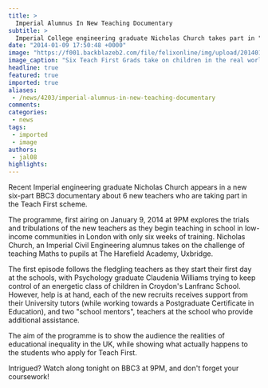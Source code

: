 ```yaml
---
title: >
  Imperial Alumnus In New Teaching Documentary
subtitle: >
  Imperial College engineering graduate Nicholas Church takes part in "Tough Young Teachers" on BBC3.
date: "2014-01-09 17:50:48 +0000"
image: "https://f001.backblazeb2.com/file/felixonline/img/upload/201401091800-jal08-p01nr9v3.jpg"
image_caption: "Six Teach First Grads take on children in the real world"
headline: true
featured: true
imported: true
aliases:
 - /news/4203/imperial-alumnus-in-new-teaching-documentary
comments:
categories:
 - news
tags:
 - imported
 - image
authors:
 - jal08
highlights:
---
```


Recent Imperial engineering graduate Nicholas Church appears in a new six-part BBC3 documentary about 6 new teachers who are taking part in the Teach First scheme.

The programme, first airing on January 9, 2014 at 9PM explores the trials and tribulations of the new teachers as they begin teaching in school in low-income communities in London with only six weeks of training. Nicholas Church, an Imperial Civil Engineering alumnus takes on the challenge of teaching Maths to pupils at The Harefield Academy, Uxbridge.

The first episode follows the fledgling teachers as they start their first day at the schools, with Psychology graduate Claudenia Williams trying to keep control of an energetic class of children in Croydon's Lanfranc School. However, help is at hand, each of the new recruits receives support from their University tutors (while working towards a Postgraduate Certificate in Education), and two "school mentors", teachers at the school who provide additional assistance.

The aim of the programme is to show the audience the realities of educational inequality in the UK, while showing what actually happens to the students who apply for Teach First.

Intrigued? Watch along tonight on BBC3 at 9PM, and don't forget your coursework!

